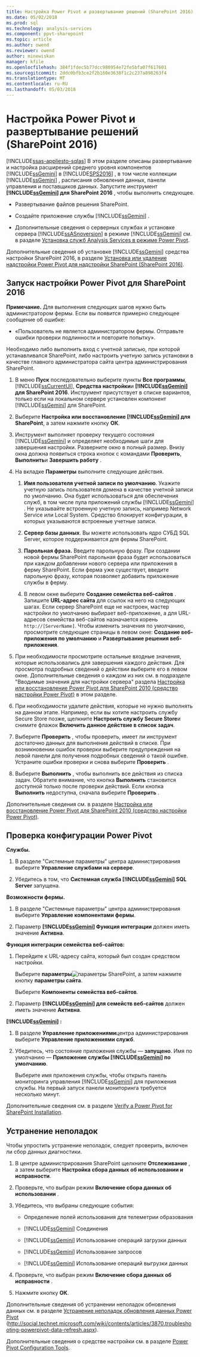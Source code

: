 ```yaml
---
title: Настройка Power Pivot и развертывание решений (SharePoint 2016) | Документы Microsoft
ms.date: 05/02/2018
ms.prod: sql
ms.technology: analysis-services
ms.component: ppvt-sharepoint
ms.topic: article
ms.author: owend
ms.reviewer: owend
author: minewiskan
manager: kfile
ms.openlocfilehash: 384f1fdec5b77dcc980954e72fe5bfa07f617601
ms.sourcegitcommit: 2ddc0bfb3ce2f2b160e3638f1c2c237a898263f4
ms.translationtype: MT
ms.contentlocale: ru-RU
ms.lasthandoff: 05/03/2018
---
```

# <a name="configure-power-pivot-and-deploy-solutions-sharepoint-2016"></a>Настройка Power Pivot и развертывание решений (SharePoint 2016)
[!INCLUDE[ssas-appliesto-sqlas](../../../includes/ssas-appliesto-sqlas.md)]
  В этом разделе описаны развертывание и настройка расширений среднего уровня компонентов [!INCLUDE[ssGemini](../../../includes/ssgemini-md.md)] в [!INCLUDE[SPS2016](../../../includes/sps2016-md.md)] , в том числе коллекции [!INCLUDE[ssGemini](../../../includes/ssgemini-md.md)] , расписания обновления данных, панели управления и поставщиков данных. Запустите инструмент **[!INCLUDE[ssGemini](../../../includes/ssgemini-md.md)] для SharePoint 2016** , чтобы выполнить следующее.  
  
-   Развертывание файлов решения SharePoint.  
  
-   Создайте приложение службы [!INCLUDE[ssGemini](../../../includes/ssgemini-md.md)] .  
  
-   Дополнительные сведения о серверных службах и установке сервера [!INCLUDE[ssASnoversion](../../../includes/ssasnoversion-md.md)] в режиме [!INCLUDE[ssGemini](../../../includes/ssgemini-md.md)] см. в разделе [Установка служб Analysis Services в режиме Power Pivot](../../../analysis-services/instances/install-windows/install-analysis-services-in-power-pivot-mode.md).  
  
 Дополнительные сведения об установке [!INCLUDE[ssGemini](../../../includes/ssgemini-md.md)] средства настройки SharePoint 2016, в разделе [Установка или удаление надстройки Power Pivot для надстройки SharePoint (SharePoint 2016)](../../../analysis-services/instances/install-windows/install-or-uninstall-the-power-pivot-for-sharepoint-add-in-sharepoint-2016.md).  
  
##  <a name="bkmk_run_configuration_tool"></a> Запуск настройки Power Pivot для SharePoint 2016  
 **Примечание.** Для выполнения следующих шагов нужно быть администратором фермы. Если вы появится примерно следующее сообщение об ошибке:  
  
-   «Пользователь не является администратором фермы. Отправьте ошибки проверки подлинности и повторите попытку».  
  
 Необходимо либо выполнить вход с учетной записью, при которой устанавливался SharePoint, либо настроить учетную запись установки в качестве главного администратора сайта центра администрирования SharePoint.  
  
1.  В меню **Пуск** последовательно выберите пункты **Все программы**, [!INCLUDE[ssCurrentUI](../../../includes/sscurrentui-md.md)], **Средства настройки**и **[!INCLUDE[ssGemini](../../../includes/ssgemini-md.md)] для SharePoint 2016**. Инструмент присутствует в списке вариантов, только если на локальном сервере установлен компонент [!INCLUDE[ssGemini](../../../includes/ssgemini-md.md)] для SharePoint.  
  
2.  Выберите **Настройка или восстановление [!INCLUDE[ssGemini](../../../includes/ssgemini-md.md)] для SharePoint**, а затем нажмите кнопку **ОК**.  
  
3.  Инструмент выполняет проверку текущего состояния [!INCLUDE[ssGemini](../../../includes/ssgemini-md.md)] и определяет необходимые шаги для завершения настройки. Разверните окно в полный размер. Внизу окна должна появиться строка кнопок с командами **Проверить**, **Выполнить**и **Завершить работу** .  
  
4.  На вкладке **Параметры** выполните следующие действия.  
  
    1.  **Имя пользователя учетной записи по умолчанию**. Укажите учетную запись пользователя домена в качестве учетной записи по умолчанию. Она будет использоваться для обеспечения служб, в том числе пула приложений службы [!INCLUDE[ssGemini](../../../includes/ssgemini-md.md)] . Не указывайте встроенную учетную запись, например Network Service или Local System. Средство блокирует конфигурации, в которых указываются встроенные учетные записи.  
  
    2.  **Сервер базы данных**. Вы можете использовать ядро СУБД SQL Server, которое поддерживается для фермы SharePoint.  
  
    3.  **Парольная фраза.** Введите парольную фразу. При создании новой фермы SharePoint парольная фраза будет использоваться при каждом добавлении нового сервера или приложения в ферму SharePoint. Если ферма уже существует, введите парольную фразу, которая позволяет добавить приложение службы в ферму.  
  
    4.  В левом окне выберите **Создание семейства веб-сайтов** . Запишите **URL-адрес сайта** для ссылок на него на следующих шагах. Если сервер SharePoint еще не настроен, мастер настройки по умолчанию выбирает веб-приложение, а для URL-адресов семейства веб-сайтов назначается корень `http://[ServerName]`. Чтобы изменить значения по умолчанию, просмотрите следующие страницы в левом окне: **Создание веб-приложения по умолчанию** и **Развертывание решения веб-приложения**.  
  
5.  При необходимости просмотрите остальные входные значения, которые использовались для завершения каждого действия. Для просмотра подробных сведений о действии выберите его в левом окне. Дополнительные сведения о каждом из них см. в подразделе "Вводимые значения для настройки сервера" раздела [Настройка или восстановление Power Pivot для SharePoint 2010 (средство настройки Power Pivot)](http://msdn.microsoft.com/en-us/d61f49c5-efaa-4455-98f2-8c293fa50046) в этом разделе.  
  
6.  При необходимости удалите действия, которые не нужно выполнять на данном этапе. Например, если вы хотите настроить службу Secure Store позже, щелкните **Настроить службу Secure Store**и снимите флажок **Включить данное действие в список задач**.  
  
7.  Выберите **Проверить** , чтобы проверить, имеет ли инструмент достаточно данных для выполнения действий в списке. При возникновении ошибок проверки выберите предупреждения на левой панели для получения подробных сведений о такой ошибке. Устраните ошибки проверки и снова выберите **Проверить** .  
  
8.  Выберите **Выполнить** , чтобы выполнить все действия из списка задач. Обратите внимание, что кнопка **Выполнить** становится доступной только после проверки действий. Если кнопка **Выполнить** недоступна, сначала выберите **Проверить** .  
  
 Дополнительные сведения см. в разделе [Настройка или восстановление Power Pivot для SharePoint 2010 (средство настройки Power Pivot)](http://msdn.microsoft.com/en-us/d61f49c5-efaa-4455-98f2-8c293fa50046).  
  
##  <a name="bkmk_verify_powerpivot"></a> Проверка конфигурации Power Pivot  
 **Службы.**  
  
1.  В разделе "Системные параметры" центра администрирования выберите **Управление службами на сервере**.  
  
2.  Убедитесь в том, что **Системная служба [!INCLUDE[ssGemini](../../../includes/ssgemini-md.md)] SQL Server** запущена.  
  
 **Возможности фермы.**  
  
1.  В разделе "Системные параметры" центра администрирования выберите **Управление компонентами фермы**.  
  
2.  Параметр **[!INCLUDE[ssGemini](../../../includes/ssgemini-md.md)] Функция интеграции** должен иметь значение **Активна**.  
  
 **Функция интеграции семейства веб-сайтов:**  
  
1.  Перейдите к URL-адресу сайта, который был создан средством настройки.  
  
     Выберите **параметры**![параметры SharePoint](../../../analysis-services/media/as-sharepoint2013-settings-gear.gif "параметры SharePoint"), а затем нажмите кнопку **параметры сайта**.  
  
     Выберите **Компоненты семейства веб-сайтов**.  
  
2.  Параметр **[!INCLUDE[ssGemini](../../../includes/ssgemini-md.md)] для семейств веб-сайтов** должен иметь значение **Активна**.  
  
 **[!INCLUDE[ssGemini](../../../includes/ssgemini-md.md)] :**  
  
1.  В разделе **Управление приложениями**центра администрирования выберите **Управление приложениями служб**.  
  
2.  Убедитесь, что состояние приложения службы — **запущено**. Имя по умолчанию — **Приложение службы [!INCLUDE[ssGemini](../../../includes/ssgemini-md.md)] по умолчанию**.  
  
     Выберите имя приложения службы, чтобы открыть панель мониторинга управления [!INCLUDE[ssGemini](../../../includes/ssgemini-md.md)] для приложения службы. На первый запуск панели мониторинга требуется несколько минут.  
  
 Дополнительные сведения см. в разделе [Verify a Power Pivot for SharePoint Installation](../../../analysis-services/instances/install-windows/verify-a-power-pivot-for-sharepoint-installation.md).  
  
##  <a name="bkmk_troubleshoot_issues"></a> Устранение неполадок  
 Чтобы упростить устранение неполадок, следует проверить, включен ли сбор данных диагностики.  
  
1.  В центре администрирования SharePoint щелкните **Отслеживание** , а затем выберите **Настройка сбора данных об использовании и исправности**.  
  
2.  Проверьте, что выбран режим **Включение сбора данных об использовании** .  
  
3.  Убедитесь, что выбраны следующие события:  
  
    -   Определение полей использования для телеметрии образования  
  
    -   [!INCLUDE[ssGemini](../../../includes/ssgemini-md.md)] Соединения  
  
    -   [!INCLUDE[ssGemini](../../../includes/ssgemini-md.md)] Использование операций загрузки данных  
  
    -   [!INCLUDE[ssGemini](../../../includes/ssgemini-md.md)] Использование запросов  
  
    -   [!INCLUDE[ssGemini](../../../includes/ssgemini-md.md)] Использование операций выгрузки данных  
  
4.  Проверьте, что выбран режим **Включение сбора данных об исправности** .  
  
5.  Нажмите кнопку **ОК**.  
  
 Дополнительные сведения об устранении неполадок обновления данных см. в разделе [Устранение неполадок обновления данных Power Pivot](http://social.technet.microsoft.com/wiki/contents/articles/3870.troubleshooting-powerpivot-data-refresh.aspx) (http://social.technet.microsoft.com/wiki/contents/articles/3870.troubleshooting-powerpivot-data-refresh.aspx).  
  
 Дополнительные сведения о средстве настройки см. в разделе [Power Pivot Configuration Tools](../../../analysis-services/power-pivot-sharepoint/power-pivot-configuration-tools.md).  
  
  
